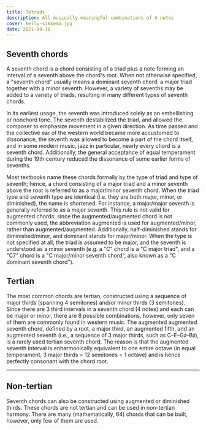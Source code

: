 ```yaml
---
title: Tetrads
description: All musically meaningful combinations of 4 notes
cover: kelly-sikkema.jpg
date: 2021-09-10
---
```

## Seventh chords

A seventh chord is a chord consisting of a triad plus a note forming an interval of a seventh above the chord's root. When not otherwise specified, a "seventh chord" usually means a dominant seventh chord: a major triad together with a minor seventh. However, a variety of sevenths may be added to a variety of triads, resulting in many different types of seventh chords.

In its earliest usage, the seventh was introduced solely as an embellishing or nonchord tone. The seventh destabilized the triad, and allowed the composer to emphasize movement in a given direction. As time passed and the collective ear of the western world became more accustomed to dissonance, the seventh was allowed to become a part of the chord itself, and in some modern music, jazz in particular, nearly every chord is a seventh chord. Additionally, the general acceptance of equal temperament during the 19th century reduced the dissonance of some earlier forms of sevenths.

Most textbooks name these chords formally by the type of triad and type of seventh; hence, a chord consisting of a major triad and a minor seventh above the root is referred to as a major/minor seventh chord. When the triad type and seventh type are identical (i.e. they are both major, minor, or diminished), the name is shortened. For instance, a major/major seventh is generally referred to as a major seventh. This rule is not valid for augmented chords: since the augmented/augmented chord is not commonly used, the abbreviation augmented is used for augmented/minor, rather than augmented/augmented. Additionally, half-diminished stands for diminished/minor, and dominant stands for major/minor. When the type is not specified at all, the triad is assumed to be major, and the seventh is understood as a minor seventh (e.g. a "C" chord is a "C major triad", and a "C7" chord is a "C major/minor seventh chord", also known as a "C dominant seventh chord").

## Tertian

The most common chords are tertian, constructed using a sequence of major thirds (spanning 4 semitones) and/or minor thirds (3 semitones). Since there are 3 third intervals in a seventh chord (4 notes) and each can be major or minor, there are 8 possible combinations, however, only seven of them are commonly found in western music. The augmented augmented seventh chord, defined by a root, a major third, an augmented fifth, and an augmented seventh (i.e., a sequence of 3 major thirds, such as C–E–G♯–B♯), is a rarely used tertian seventh chord. The reason is that the augmented seventh interval is enharmonically equivalent to one entire octave (in equal temperament, 3 major thirds = 12 semitones = 1 octave) and is hence perfectly consonant with the chord root.

<script setup>
  import chords from '#/db/chords/chords.yaml'
  const { tetrads } = chords
</script>
<chroma-profile-collection :collection="tetrads.tertian" />

---

## Non-tertian

Seventh chords can also be constructed using augmented or diminished thirds. These chords are not tertian and can be used in non-tertian harmony. There are many (mathematically, 64) chords that can be built, however, only few of them are used.

<chroma-profile-collection :collection="tetrads.nontertian" />

